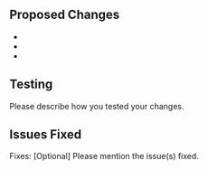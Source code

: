 ## Proposed Changes

-
-
-

## Testing

Please describe how you tested your changes.

## Issues Fixed

Fixes: [Optional] Please mention the issue(s) fixed.
